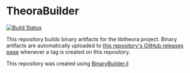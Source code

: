 # TheoraBuilder

[![Build Status](https://travis-ci.org/SimonDanisch/TheoraBuilder.svg?branch=master)](https://travis-ci.org/SimonDanisch/TheoraBuilder)

This repository builds binary artifacts for the libtheora project. Binary artifacts are automatically uploaded to
[this repository's GitHub releases page](https://github.com/SimonDanisch/TheoraBuilder/releases) whenever a tag is created
on this repository.

This repository was created using [BinaryBuilder.jl](https://github.com/JuliaPackaging/BinaryBuilder.jl)
